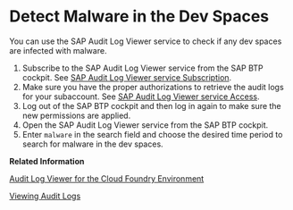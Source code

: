 <!-- loiod259b7ac8a3648b7b26f68864e00b555 -->

# Detect Malware in the Dev Spaces

You can use the SAP Audit Log Viewer service to check if any dev spaces are infected with malware.

1.  Subscribe to the SAP Audit Log Viewer service from the SAP BTP cockpit. See [SAP Audit Log Viewer service Subscription](https://help.sap.com/docs/btp/sap-business-technology-platform/audit-log-viewer-for-cloud-foundry-environment?version=Cloud#sap-audit-log-viewer%0Aservice-subscription).
2.  Make sure you have the proper authorizations to retrieve the audit logs for your subaccount. See [SAP Audit Log Viewer service Access](https://help.sap.com/docs/btp/sap-business-technology-platform/audit-log-viewer-for-cloud-foundry-environment#sap-audit-log-viewer%0Aservice-access).
3.  Log out of the SAP BTP cockpit and then log in again to make sure the new permissions are applied.
4.  Open the SAP Audit Log Viewer service from the SAP BTP cockpit.
5.  Enter `malware` in the search field and choose the desired time period to search for malware in the dev spaces.

**Related Information**  


[Audit Log Viewer for the Cloud Foundry Environment](https://help.sap.com/docs/btp/sap-business-technology-platform/audit-log-viewer-for-cloud-foundry-environment?version=Cloud)

[Viewing Audit Logs](https://help.sap.com/docs/SAP_DATA_INTELLIGENCE/ca509b7635484070a655738be408da63/456b1dcbec334329930ce4b24b5e589f.html)

